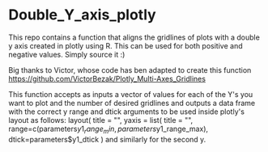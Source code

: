 # Double_Y_axis_plotly
This repo contains a function that aligns the gridlines of plots with a double y axis created in plotly using R. This can be used for both positive and negative values. Simply source it :)

Big thanks to Victor, whose code has ben adapted to create this function https://github.com/VictorBezak/Plotly_Multi-Axes_Gridlines 

This function accepts as inputs a vector of values for each of the Y's you want to plot and the number of desired gridlines and outputs a data frame with the correct y range and dtick arguments to be used inside plotly's layout as follows:
  layout(
    title = "", 
    yaxis = list(
      title = "",
      range=c(parameters$y1_range_min, parameters$y1_range_max),
      dtick=parameters$y1_dtick
    )
and similarly for the second y. 

